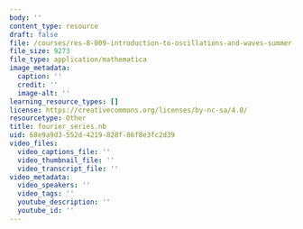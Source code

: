 ```yaml
---
body: ''
content_type: resource
draft: false
file: /courses/res-8-009-introduction-to-oscillations-and-waves-summer-2017/fourier_series.nb
file_size: 9273
file_type: application/mathematica
image_metadata:
  caption: ''
  credit: ''
  image-alt: ''
learning_resource_types: []
license: https://creativecommons.org/licenses/by-nc-sa/4.0/
resourcetype: Other
title: fourier_series.nb
uid: 68e9a9d3-552d-4219-828f-86f8e3fc2d39
video_files:
  video_captions_file: ''
  video_thumbnail_file: ''
  video_transcript_file: ''
video_metadata:
  video_speakers: ''
  video_tags: ''
  youtube_description: ''
  youtube_id: ''
---
```

